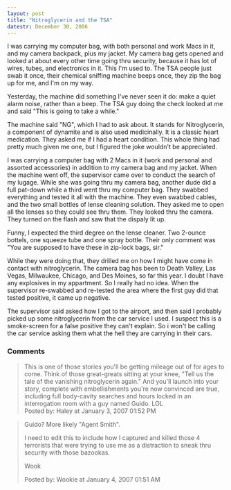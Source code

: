 ```yaml
---
layout: post
title: "Nitroglycerin and the TSA"
datestr: December 30, 2006
---
```


I was carrying my computer bag, with both personal and work Macs in it, and my camera backpack, plus my jacket.  My camera bag gets opened and looked at about every other time going thru security, because it has lot of wires, tubes, and electronics in it.  This I'm used to.  The TSA people just swab it once, their chemical sniffing machine beeps once, they zip the bag up for me, and I'm on my way.

Yesterday, the machine did something I've never seen it do: make a quiet alarm noise, rather than a beep.  The TSA guy doing the check looked at me and said "This is going to take a while."

The machine said "NG", which I had to ask about.  It stands for Nitroglycerin, a component of dynamite and is also used medicinally.  It is a classic heart medication.  They asked me if I had a heart condition.  This whole thing had pretty much given me one, but I figured the joke wouldn't be appreciated.

I was carrying a computer bag with 2 Macs in it (work and personal and assorted accessories) in addition to my camera bag and my jacket.  When the machine went off, the supervisor came over to conduct the search of my lugage.  While she was going thru my camera bag, another dude did a full pat-down while a third went thru my computer bag.  They swabbed everything and tested it all with the machine.  They even swabbed cables, and the two small bottles of lense cleaning solution.  They asked me to open all the lenses so they could see thru them.  They looked thru the camera.  They turned on the flash and saw that the dispaly lit up.

Funny, I expected the third degree on the lense cleaner.  Two 2-ounce bottels, one squeeze tube and one spray bottle.  Their only comment was "You are supposed to have these in zip-lock bags, sir."

While they were doing that, they drilled me on how I might have come in contact with nitroglycerin.  The camera bag has been to Death Valley, Las Vegas, Milwaukee, Chicago, and Des Moines, so far this year.  I doubt I have any explosives in my appartment.  So I really had no idea.  When the supervisor re-swabbed and re-tested the area where the first guy did that tested positive, it came up negative.

The supervisor said asked how I got to the airport, and then said I probably picked up some nitroglycerin from the car service I used.  I suspect this is a smoke-screen for a false positive they can't explain.  So i won't be calling the car service asking them what the hell they are carrying in their cars.

### Comments

<blockquote>
This is one of those stories you'll be getting mileage out of for ages to come. Think of those great-greats sitting at your knee, "Tell us the tale of the vanishing nitroglycerin again." And you'll launch into your story, complete with embellishments you're now convinced are true, including full body-cavity searches and hours locked in an interrogation room with a guy named Guido. LOL
<div class="post-meta">Posted by: Haley at January  3, 2007 01:52 PM</div> </blockquote>

<blockquote>
Guido?  More likely "Agent Smith".

I need to edit this to include how I captured and killed those 4 terrorists that were trying to use me as a distraction to sneak thru security with those bazookas.

Wook
<div class="post-meta">Posted by: Wookie at January  4, 2007 01:51 AM</div> </blockquote>

